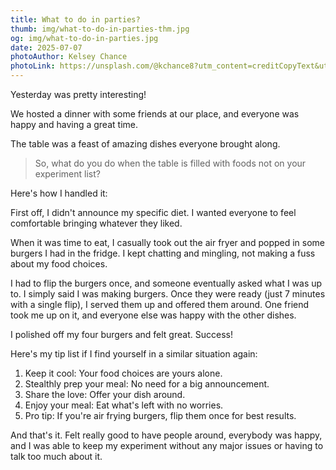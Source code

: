 ```yaml
---
title: What to do in parties?
thumb: img/what-to-do-in-parties-thm.jpg
og: img/what-to-do-in-parties.jpg
date: 2025-07-07
photoAuthor: Kelsey Chance
photoLink: https://unsplash.com/@kchance8?utm_content=creditCopyText&utm_medium=referral&utm_source=unsplash
---
```


Yesterday was pretty interesting!

We hosted a dinner with some friends at our place, and everyone was happy and having a great time.

The table was a feast of amazing dishes everyone brought along.

> So, what do you do when the table is filled with foods not on your experiment list?

Here's how I handled it:

First off, I didn't announce my specific diet. I wanted everyone to feel comfortable bringing whatever they liked.

When it was time to eat, I casually took out the air fryer and popped in some burgers I had in the fridge. I kept chatting and mingling, not making a fuss about my food choices.

I had to flip the burgers once, and someone eventually asked what I was up to. I simply said I was making burgers. Once they were ready (just 7 minutes with a single flip), I served them up and offered them around. One friend took me up on it, and everyone else was happy with the other dishes.

I polished off my four burgers and felt great. Success!

Here's my tip list if I find yourself in a similar situation again:

1. Keep it cool: Your food choices are yours alone.
2. Stealthly prep your meal: No need for a big announcement.
3. Share the love: Offer your dish around.
4. Enjoy your meal: Eat what's left with no worries.
5. Pro tip: If you're air frying burgers, flip them once for best results.

And that's it. Felt really good to have people around, everybody was happy, and I was able to keep my experiment without any major issues or having to talk too much about it.
